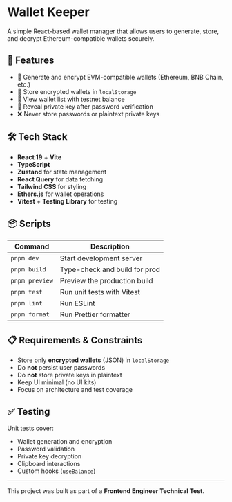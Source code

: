 # Wallet Keeper

A simple React-based wallet manager that allows users to generate, store, and decrypt Ethereum-compatible wallets securely.

## 🚀 Features

- 🔐 Generate and encrypt EVM-compatible wallets (Ethereum, BNB Chain, etc.)
- 💾 Store encrypted wallets in `localStorage`
- 🧾 View wallet list with testnet balance
- 🔑 Reveal private key after password verification
- ❌ Never store passwords or plaintext private keys

## 🛠 Tech Stack

- **React 19** + **Vite**
- **TypeScript**
- **Zustand** for state management
- **React Query** for data fetching
- **Tailwind CSS** for styling
- **Ethers.js** for wallet operations
- **Vitest** + **Testing Library** for testing

## 📦 Scripts

| Command        | Description                   |
| -------------- | ----------------------------- |
| `pnpm dev`     | Start development server      |
| `pnpm build`   | Type-check and build for prod |
| `pnpm preview` | Preview the production build  |
| `pnpm test`    | Run unit tests with Vitest    |
| `pnpm lint`    | Run ESLint                    |
| `pnpm format`  | Run Prettier formatter        |

## 📋 Requirements & Constraints

- Store only **encrypted wallets** (JSON) in `localStorage`
- Do **not** persist user passwords
- Do **not** store private keys in plaintext
- Keep UI minimal (no UI kits)
- Focus on architecture and test coverage

## ✅ Testing

Unit tests cover:

- Wallet generation and encryption
- Password validation
- Private key decryption
- Clipboard interactions
- Custom hooks (`useBalance`)

---

This project was built as part of a **Frontend Engineer Technical Test**.
